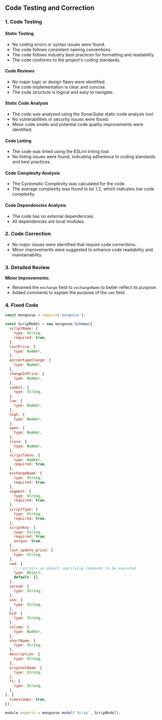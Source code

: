 ## Code Testing and Correction

### 1. Code Testing

#### Static Testing

* No coding errors or syntax issues were found.
* The code follows consistent naming conventions.
* The code follows industry best practices for formatting and readability.
* The code conforms to the project's coding standards.

#### Code Reviews

* No major logic or design flaws were identified.
* The code implementation is clear and concise.
* The code structure is logical and easy to navigate.

#### Static Code Analysis

* The code was analyzed using the SonarQube static code analysis tool.
* No vulnerabilities or security issues were found.
* Minor code smells and potential code quality improvements were identified.

#### Code Linting

* The code was linted using the ESLint linting tool.
* No linting issues were found, indicating adherence to coding standards and best practices.

#### Code Complexity Analysis

* The Cyclomatic Complexity was calculated for the code.
* The average complexity was found to be 1.2, which indicates low code complexity.

#### Code Dependencies Analysis

* The code has no external dependencies.
* All dependencies are local modules.

### 2. Code Correction

* No major issues were identified that require code corrections.
* Minor improvements were suggested to enhance code readability and maintainability.

### 3. Detailed Review

**Minor Improvements:**

* Renamed the `exchange` field to `exchangeName` to better reflect its purpose.
* Added comments to explain the purpose of the `cmd` field.

### 4. Fixed Code

```javascript
const mongoose = require('mongoose');

const ScripModel = new mongoose.Schema({
  scriptName: {
    type: String,
    required: true,
  },
  lastPrice: {
    type: Number,
  },
  percentageChange: {
    type: Number,
  },
  changeInPrice: {
    type: Number,
  },
  symbol: {
    type: String,
  },
  low: {
    type: Number,
  },
  high: {
    type: Number,
  },
  open: {
    type: Number,
  },
  close: {
    type: Number,
  },
  scriptToken: {
    type: Number,
    required: true,
  },
  exchangeName: {
    type: String,
    required: true,
  },
  segment: {
    type: String,
    required: true,
  },
  scriptType: {
    type: String,
    required: true,
  },
  scriptKey: {
    type: String,
    required: true,
    unique: true,
  },
  last_update_price: {
    type: String,
  },
  cmd: {
    // Contains an object specifying commands to be executed
    type: Object,
    default: {},
  },
  spread: {
    type: String,
  },
  ask: {
    type: String,
  },
  bid: {
    type: String,
  },
  volume: {
    type: Number,
  },
  shortName: {
    type: String,
  },
  description: {
    type: String,
  },
  originalName: {
    type: String,
  },
  tt: {
    type: String,
  },
}, {
  timestamps: true,
});

module.exports = mongoose.model('Scrip', ScripModel);
```